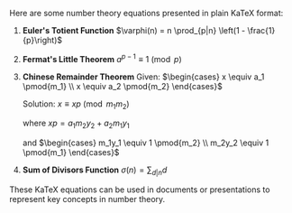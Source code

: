 Here are some number theory equations presented in plain KaTeX format:

1. **Euler's Totient Function**
   $\varphi(n) = n \prod_{p|n} \left(1 - \frac{1}{p}\right)$

2. **Fermat's Little Theorem**
   $a^{p-1} \equiv 1 \pmod{p}$

3. **Chinese Remainder Theorem**
   Given:
   $\begin{cases} 
   x \equiv a_1 \pmod{m_1} \\
   x \equiv a_2 \pmod{m_2} 
   \end{cases}$

   Solution:
   $x \equiv xp \pmod{m_1m_2}$

   where
   $xp = a_1m_2y_2 + a_2m_1y_1$

   and
   $\begin{cases} 
   m_1y_1 \equiv 1 \pmod{m_2} \\
   m_2y_2 \equiv 1 \pmod{m_1} 
   \end{cases}$

4. **Sum of Divisors Function**
   $\sigma(n) = \sum_{d|n} d$

These KaTeX equations can be used in documents or presentations to represent key concepts in number theory.